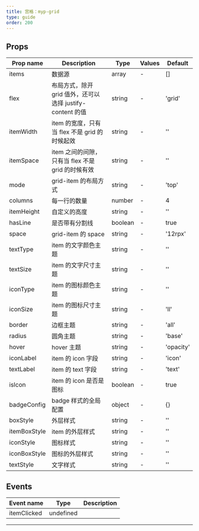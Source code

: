 ```yaml
---
title: 宫格：myp-grid
type: guide
order: 200
---
```


## Props

| Prop name    | Description                                               | Type    | Values | Default   |
| ------------ | --------------------------------------------------------- | ------- | ------ | --------- |
| items        | 数据源                                                    | array   | -      | []        |
| flex         | 布局方式，除开 grid 值外，还可以选择 justify-content 的值 | string  | -      | 'grid'    |
| itemWidth    | item 的宽度，只有当 flex 不是 grid 的时候起效             | string  | -      | ''        |
| itemSpace    | item 之间的间隙，只有当 flex 不是 grid 的时候有效         | string  | -      | ''        |
| mode         | grid-item 的布局方式                                      | string  | -      | 'top'     |
| columns      | 每一行的数量                                              | number  | -      | 4         |
| itemHeight   | 自定义的高度                                              | string  | -      | ''        |
| hasLine      | 是否带有分割线                                            | boolean | -      | true      |
| space        | grid-item 的 space                                        | string  | -      | '12rpx'   |
| textType     | item 的文字颜色主题                                       | string  | -      | ''        |
| textSize     | item 的文字尺寸主题                                       | string  | -      | ''        |
| iconType     | item 的图标颜色主题                                       | string  | -      | ''        |
| iconSize     | item 的图标尺寸主题                                       | string  | -      | 'll'      |
| border       | 边框主题                                                  | string  | -      | 'all'     |
| radius       | 圆角主题                                                  | string  | -      | 'base'    |
| hover        | hover 主题                                                | string  | -      | 'opacity' |
| iconLabel    | item 的 icon 字段                                         | string  | -      | 'icon'    |
| textLabel    | item 的 text 字段                                         | string  | -      | 'text'    |
| isIcon       | item 的 icon 是否是图标                                   | boolean | -      | true      |
| badgeConfig  | badge 样式的全局配置                                      | object  | -      | {}        |
| boxStyle     | 外层样式                                                  | string  | -      | ''        |
| itemBoxStyle | item 的外层样式                                           | string  | -      | ''        |
| iconStyle    | 图标样式                                                  | string  | -      | ''        |
| iconBoxStyle | 图标的外层样式                                            | string  | -      | ''        |
| textStyle    | 文字样式                                                  | string  | -      | ''        |

## Events

| Event name  | Type      | Description |
| ----------- | --------- | ----------- |
| itemClicked | undefined |

---

